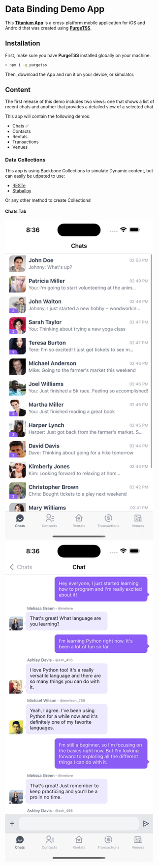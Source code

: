 # Data Binding Demo App

This [**Titanium App**](https://titaniumsdk.com) is a cross-platform mobile application for iOS and Android that was created using [**PurgeTSS**](https://purgetss.com).

## Installation
First, make sure you have **PurgeTSS** installed globally on your machine:
```bash
> npm i -g purgetss
```
Then, download the App and run it on your device, or simulator.

## Content
The first release of this demo includes two views: one that shows a list of recent chats and another that provides a detailed view of a selected chat.

This app will contain the following demos:
- Chats ✅
- Contacts
- Rentals
- Transactions
- Venues

### Data Collections
This app is using Backbone Collections to simulate Dynamic content, but can easily be udpated to use:
- [RESTe](https://github.com/jasonkneen/RESTe)
- [Staballoy](https://github.com/Topener/staballoy)

Or any other method to create Collections!

#### Chats Tab
<img src="./purgetss/images/1.png" width="480" alt="iOS Tab: Chats 1">

<img src="./purgetss/images/2.png" width="480" alt="iOS Tab: Chats 2">
